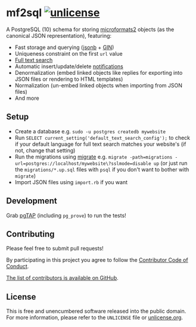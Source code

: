 # mf2sql [![unlicense](https://img.shields.io/badge/un-license-green.svg?style=flat)](http://unlicense.org)

A PostgreSQL (10) schema for storing [microformats2](http://microformats.org/wiki/microformats2) objects (as the canonical JSON representation), featuring:

- Fast storage and querying ([jsonb](https://www.postgresql.org/docs/9.6/static/datatype-json.html) + [GIN](https://www.postgresql.org/docs/9.6/static/indexes-types.html))
- Uniqueness constraint on the first `url` value
- [Full text search](https://www.postgresql.org/docs/current/static/textsearch-intro.html)
- Automatic insert/update/delete [notifications](https://www.postgresql.org/docs/current/static/sql-notify.html)
- Denormalization (embed linked objects like replies for exporting into JSON files or rendering to HTML templates)
- Normalization (un-embed linked objects when importing from JSON files)
- And more

## Setup

- Create a database e.g. `sudo -u postgres createdb mywebsite`
- Run `SELECT current_setting('default_text_search_config');` to check if your default language for full text search matches your website's (if not, change that setting)
- Run the migrations using [migrate](https://github.com/mattes/migrate) e.g. `migrate -path=migrations -url=postgres://localhost/mywebsite\?sslmode=disable up` (or just run the `migrations/*.up.sql` files with `psql` if you don't want to bother with `migrate`)
- Import JSON files using `import.rb` if you want

## Development

Grab [pgTAP](http://pgtap.org) (including `pg_prove`) to run the tests!

## Contributing

Please feel free to submit pull requests!

By participating in this project you agree to follow the [Contributor Code of Conduct](http://contributor-covenant.org/version/1/4/).

[The list of contributors is available on GitHub](https://github.com/myfreeweb/mf2sql/graphs/contributors).

## License

This is free and unencumbered software released into the public domain.  
For more information, please refer to the `UNLICENSE` file or [unlicense.org](http://unlicense.org).
